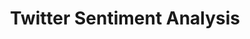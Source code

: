 ---
layout: post
title:  "Twitter Sentiment Analysis"
tags: "web data"
thumb: blank.jpg
desc: "Reading way too much into random peoples' tweets"
---